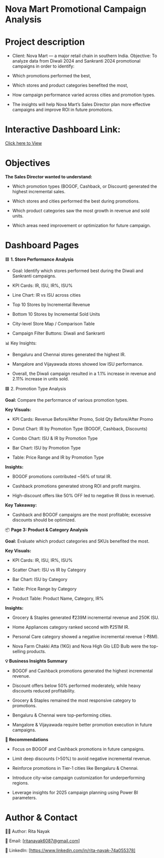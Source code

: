 
# Nova Mart Promotional Campaign Analysis

# Project description 

- Client: Nova Mart — a major retail chain in southern India.
Objective: To analyze data from Diwali 2024 and Sankranti 2024 promotional campaigns in order to identify:

- Which promotions performed the best,

- Which stores and product categories benefited the most,

- How campaign performance varied across cities and promotion types.

- The insights will help Nova Mart’s Sales Director plan more effective campaigns and improve ROI in future promotions.

# Interactive Dashboard Link: 

[Click here to View](https://app.powerbi.com/view?r=eyJrIjoiNTUwOTYxYTgtY2RkOC00NGJmLWJhOTgtM2Y0M2EzZmQ5YjE3IiwidCI6ImM2ZTU0OWIzLTVmNDUtNDAzMi1hYWU5LWQ0MjQ0ZGM1YjJjNCJ9)


# Objectives

**The Sales Director wanted to understand:**

- Which promotion types (BOGOF, Cashback, or Discount) generated the highest incremental sales.

- Which stores and cities performed the best during promotions.

- Which product categories saw the most growth in revenue and sold units.

- Which areas need improvement or optimization for future campaign.

# Dashboard Pages

🟥 **1. Store Performance Analysis**

- Goal: Identify which stores performed best during the Diwali and Sankranti campaigns.

- KPI Cards: IR, ISU, IR%, ISU%

- Line Chart: IR vs ISU across cities

- Top 10 Stores by Incremental Revenue

- Bottom 10 Stores by Incremental Sold Units

- City-level Store Map / Comparison Table

- Campaign Filter Buttons: Diwali and Sankranti

📊 Key Insights:

- Bengaluru and Chennai stores generated the highest IR.

- Mangalore and Vijayawada stores showed low ISU performance.

- Overall, the Diwali campaign resulted in a 1.1% increase in revenue and 2.11% increase in units sold.

🟩 2. Promotion Type Analysis 

**Goal:** Compare the performance of various promotion types.

**Key Visuals:**

- KPI Cards: Revenue Before/After Promo, Sold Qty Before/After Promo

- Donut Chart: IR by Promotion Type (BOGOF, Cashback, Discounts)

- Combo Chart: ISU & IR by Promotion Type

- Bar Chart: ISU by Promotion Type

- Table: Price Range and IR by Promotion Type

**Insights:**

- BOGOF promotions contributed ~56% of total IR.

- Cashback promotions generated strong ROI and profit margins.

- High-discount offers like 50% OFF led to negative IR (loss in revenue).

**Key Takeaway:**

- Cashback and BOGOF campaigns are the most profitable; excessive discounts should be optimized.

📦 **Page 3: Product & Category Analysis**

**Goal:** Evaluate which product categories and SKUs benefited the most.

**Key Visuals:**

- KPI Cards: IR, ISU, IR%, ISU%

- Scatter Chart: ISU vs IR by Category

- Bar Chart: ISU by Category

- Table: Price Range by Category

- Product Table: Product Name, Category, IR%

**Insights:**

- Grocery & Staples generated ₹239M incremental revenue and 250K ISU.

- Home Appliances category ranked second with ₹251M IR.

- Personal Care category showed a negative incremental revenue (-₹8M).

- Nova Farm Chakki Atta (1KG) and Nova High Glo LED Bulb were the top-selling products.


**💡 Business Insights Summary**

- BOGOF and Cashback promotions generated the highest incremental revenue.

- Discount offers below 50% performed moderately, while heavy discounts reduced profitability.

- Grocery & Staples remained the most responsive category to promotions.

- Bengaluru & Chennai were top-performing cities.

- Mangalore & Vijayawada require better promotion execution in future campaigns.

**🧭 Recommendations**

- Focus on BOGOF and Cashback promotions in future campaigns.

- Limit deep discounts (>50%) to avoid negative incremental revenue.

- Reinforce promotions in Tier-1 cities like Bengaluru & Chennai.

- Introduce city-wise campaign customization for underperforming regions.

- Leverage insights for 2025 campaign planning using Power BI parameters.

# Author & Contact 

👩‍💻 Author: Rita Nayak

📧 Email: [ritanayak6087@gmail.com]

🔗 LinkedIn: [https://www.linkedin.com/in/rita-nayak-74a055378]




